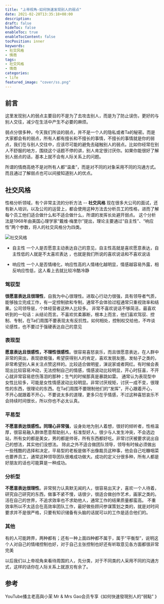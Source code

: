 ```yaml
---
title: "上帝视角-如何快速发现别人的弱点"
date: 2021-02-28T13:35:18+08:00
description:
draft: false
hideToc: false
enableToc: true
enableTocContent: false
tocPosition: inner
keywords:
- 社交风格
- 情商
tags:
- 社交风格
- 情商
categories:
- life
featured_image: "cover/ss.png"
---
```


##  前言

这里发现别人的弱点主要目的不是为了去攻击别人，而是为了防止误伤，更好的与别人交往，减少在生活中产生不必要的麻烦。

弱点分很多种，今天我们所谈的弱点，并不是一个人的隐私或者Ta的秘密。而是大家都会有的弱点，所有人都有擅长和不擅长的事情，不擅长的事情就是你的弱点，我们在与别人交往中，应该尽可能的避免去碰触别人的弱点。比如你经常在别人不舒服的地方，围绕这个话题不停的讲，别人肯定很讨厌你。如果你能很好了解别人弱点的话，基本上就不会有人际关系上的问题。

所谓的情商高绝不是对所有人都“温柔”，而是对不同的对象采用不同的沟通方式。而且通过了解弱点也可以间接知道别人的优点。

## 社交风格

性格分析领域，有个非常主流的分析方法 -- **社交风格**
现在很多大公司的面试，还有新人培训，以及公司的运营上，都会使用这种方法去分析员工的性格，进而了解每个员工他们适合做什么和不适合做什么，所谓的发挥长处避开弱点。
这个分析法是1968年由美国心理学家“戴维·梅里尔”提出，理论主要通过“自主性”、“响应性”两个参数，将人的社交风格分为四类。

![社交风格](https://betterme.xin/images/cover/ss.png "社交风格")

- 自主性
一个人是否愿意主动表达自己的意见，自主性高就是喜欢愿意表达，自主性低的人就是不太喜欢表达 ，也就是我们所说的喜欢说话和不喜欢说话

- 响应性
一个人是否情绪化，响应性高的人情绪化越明显，情感越容易外露，相反响应性低，这人看上去就比较冷酷冷静

### 驾驭型

**很愿意表达且很理性**，自我为中心很理性。进取心行动力很强，具有领导者气质，能够独立完成工作，有一定控制欲和专制，通常不会体验过程通常只重视效率和结果。公司领导层，个体经营者这种人比较多。
非常不喜欢说话不够简洁，最喜欢听到的一句话：从结论而言。不喜欢优柔寡断，根本上而言，他们喜欢驾驭、控制、专制，在Ta们周围不要表现太有反抗性。如何相处，控制权交给他，不咋谈论感性，也不要过于强硬表达自己的意见


### 表现型

**愿意表达且很感性，不理性很感性**。很容易喜怒哀乐，而且很愿意表达，在人群中非常的突出，表现欲极强，希望获得别人的肯定，喜欢发朋友圈，发帖子之类的，非常希望别人来关注点赞这样的。比较适合做明星，演说家或者网红。有时候会表现出比较容易冲动，无法控制自己的情感，情感波动比较明显，开心时狂喜，不开心就非常容易悲伤落泪的那种；生气的时候那真是暴跳如雷。
通常认为表现型中女性比较多，可能是女性情感波动比较明显。非常讨厌规矩，讨厌一成不变，很理性的东西，很理论的东西。在Ta们周围不要限制他们的“发挥”，开心跟着开心，不开心就跟着不开心，不要说太多的道理，更多只在乎情感，不过这种喜怒哀乐不会持续时间很长，所以你也不必太认真。

### 平易型

**不愿意表达很感性。同理心非常强**，设身处地为别人着想，很好的倾听者，性格温厚，很容易融入群体愿意帮助别人，标准型好人，很少与人发生冲突，不会选边站，所有女的都是美女，男的都是帅哥，所有东西都好吃。非常讨厌被要求说出自己的想法，其实他们没想法。
除此之外不适合做团队领导，领导有时候必须做出一些残酷的选择和决定，平易型的老板是做不出像裁员这种事，他会自己吃糠咽菜也要养员工，通常这种领导团队很难成功做大。成功的定义分很多种，所有人都是好朋友的话也可能算是一种成功。

### 分析型

**不愿意表达很理性**。非常努力认真默无闻的人，很容易出天才，喜欢一个人待着，研究自己研究的东西，做事不紧不慢，话很少，很适合做创作艺术，画家之类的。活在自己的世界，不追求效率也不求助他人，通常工作的结果质量都蛮高。
不重效率所以不太适合在高效率团队工作，最好做些顾问参谋策划之类的，就是对时间要求并不是很严格，只要有知识储备有头脑的话就可以的工作是适合他们的。

### 其他

有的人可能跨界，两种都有；还有一种上面四种都不属于，属于“平衡型”，说明这个人对自己的情绪控制也好，对于自己主张控制也好还有听取意见各方面都很非常完美

以后我们以上帝视角来看待周围的人，先分类，对于不同类的人采用不同的沟通方式，这样的话你在人际关系上就游刃有余了。


## 参考

YouTube播主老高與小茉 Mr & Mrs Gao会员专享《如何快速發現別人的“弱點” 》



